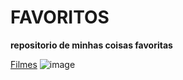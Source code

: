 # FAVORITOS

**repositorio de minhas coisas favoritas**

[Filmes](https://ggvictor.github.io/favorites/moviesfav/index.html)
![image](https://github.com/ggvictor/favorites/assets/107512940/e780cfd5-a517-4046-9dc8-3059a8afa9e8)

